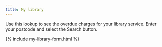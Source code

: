 ```yaml
---
title: My library
---
```


Use this lookup to see the overdue charges for your library service. Enter your postcode and select the Search button.

{% include my-library-form.html %}
